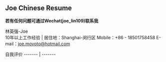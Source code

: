 ## Joe Chinese Resume

**若有任何问题可通过Wechat(joe_lin109)联系我**

林英强-Joe  
10年以上工作经验  |
居住地：Shanghai-闵行区
Mobile：+86 - 18501758458
E-mail：joe.movoto@hotmail.com


自我评价
------- | -------
